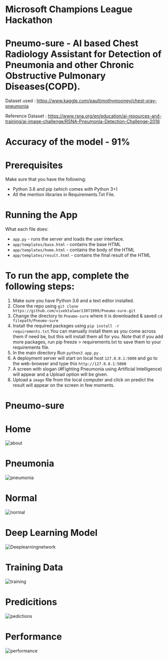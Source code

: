 # Microsoft Champions League Hackathon

# Pneumo-sure - AI based Chest Radiology Assistant for Detection of Pneumonia and other Chronic Obstructive Pulmonary Diseases(COPD).

Dataset used : https://www.kaggle.com/paultimothymooney/chest-xray-pneumonia

Reference Dataset : https://www.rsna.org/en/education/ai-resources-and-training/ai-image-challenge/RSNA-Pneumonia-Detection-Challenge-2018

# Accuracy of the model - 91%

# Prerequisites

Make sure that you have the following:

* Python 3.6 and pip (which comes with Python 3+)
* All the mention libraries in Requirements.Txt File.

# Running the App

What each file does:
* ```app.py``` - runs the server and loads the user interface.
* ```app/templates/base.html``` - contains the base HTML
* ```app/templates/home.html``` - contains the body of the HTML
* ```app/templates/result.html``` - contains the final result of the HTML


# To run the app, complete the following steps:

1. Make sure you have Python 3.6 and a text editor installed.
2. Clone the repo using ```git clone https://github.com/vivektalwar13071999/Pneumo-sure.git```
3. Change the directory to ```Pneumo-sure``` where it is downloaded & saved ```cd filepath/Pneumo-sure```
4. Install the required packages using ```pip install -r requirements.txt```.You can manually install them as you come across them if need be, but this will install them all for you. Note that if you add more packages, run pip freeze > requirements.txt to save them to your requirements file.
5. In the main directory  Run ```python3 app.py``` . 
6. A deployment server will start on local host ```127.0.0.1:5000``` and go to the web-browser and type this ```http://127.0.0.1:5000```
7. A screen with slogan (#Fighting Pneumonia using Artificial Intelligence) will appear and a Upload option will be given.
8. Upload a ```image``` file from the local computer and click on predict the result will appear on the screen in few moments. 

# Pneumo-sure

# Home
![about](https://user-images.githubusercontent.com/24211231/100543002-a2ddba00-3273-11eb-89e9-31a918b3044c.png)
# Pneumonia
![pneumonia](https://user-images.githubusercontent.com/24211231/100543046-e3d5ce80-3273-11eb-8e3c-ea0847e4eb3a.png)
# Normal
![normal](https://user-images.githubusercontent.com/24211231/100543130-6068ad00-3274-11eb-9030-936c9a927355.png)
# Deep Learning Model
![Deeplearningnetwork](https://user-images.githubusercontent.com/24211231/100543150-74141380-3274-11eb-8d55-01d41ed706e5.png)

# Training Data
![training](https://user-images.githubusercontent.com/24211231/100543166-9017b500-3274-11eb-8cda-47018f1d0df1.png)
# Predicitions 
![pedictions](https://user-images.githubusercontent.com/24211231/100543186-afaedd80-3274-11eb-94f5-ce6c6bb41e80.png)
# Performance
![performance](https://user-images.githubusercontent.com/24211231/100543261-18965580-3275-11eb-9e4e-9df9c4b3f12f.png)
